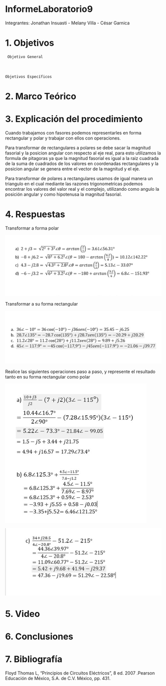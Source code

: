 # InformeLaboratorio9

Integrantes: Jonathan Insuasti - Melany  Villa - César Garnica 

# 1. Objetivos 

     Objetivo General
     
     
    
    Objetivos Específicos
     

# 2. Marco Teórico



# 3. Explicación  del procedimiento

Cuando trabajamos con fasores podemos representarles en forma rectangular y polar y trabajar con ellos con operaciones.

Para transformar de rectangulares a polares se debe sacar la magnitud fasorial y la posicion angular con respecto al eje real, para esto utilizamos la formula de pitagoras ya que la magnitud fasorial es igual a la raiz cuadrada de la suma de cuadrados de los valores en coordenadas rectangulares y la posicion angular se genera entre el vector de la magnitud y el eje.

Para transformar de polares a rectangulares usamos de igual manera un triangulo en el cual mediante las razones trigonometricas podemos encontrar los valores del valor real y el complejo, utilizando como angulo la posición angular y como hipotenusa la magnitud fasorial. 

#  4. Respuestas 

Transformar a forma polar

![](https://github.com/mjvilla1/ImagenesLab9/blob/main/lab%209%20ejercicio%201.jpeg)

Transformar a su forma rectangular

![](https://github.com/mjvilla1/ImagenesLab9/blob/main/lab%209%20ejercicio%202.jpeg)

Realice las siguientes operaciones paso a paso, y represente el resultado tanto en su forma rectangular como polar 

![](https://github.com/mjvilla1/ImagenesLab9/blob/main/lab%209%20ejercicio%203%20a.jpeg)

![](https://github.com/mjvilla1/ImagenesLab9/blob/main/lab%209%20ejercicio%203b.jpeg)

# 5. Video



# 6. Conclusiones




# 7. Bibliografía 

Floyd Thomas L, “Principios de Circuitos Eléctricos”, 8 ed. 2007 .Pearson Educación de México, S.A. de C.V. México, pp. 431.

